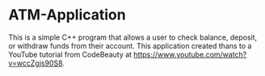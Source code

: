 # ATM-Application
This is a simple C++ program that allows a user to check balance, deposit, or withdraw funds from their account. This application created thans to a YouTube tutorial from CodeBeauty at https://www.youtube.com/watch?v=wccZgjs90S8.
